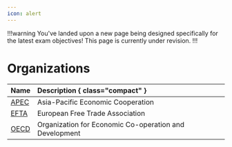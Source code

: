 ```yaml
---
icon: alert
---
```


!!!warning
You've landed upon a new page being designed specifically for the latest exam objectives! This page is currently under revision.
!!!

# Organizations

Name | Description { class="compact" }
:--- | :---
[APEC](/organizations/apec.md) | Asia-Pacific Economic Cooperation |
[EFTA](/organizations/efta.md) | European Free Trade Association
[OECD](/organizations/oecd.md) | Organization for Economic Co-operation and Development